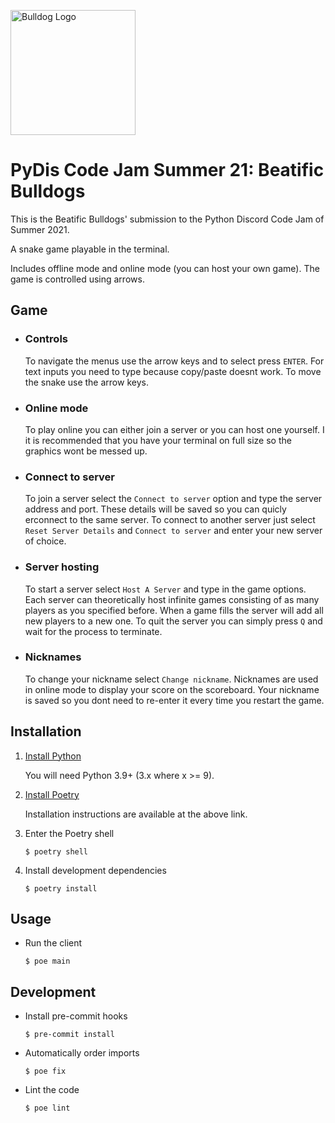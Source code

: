 <img src="images/logo.png" alt="Bulldog Logo" width="200"></img>

# PyDis Code Jam Summer 21: Beatific Bulldogs

This is the Beatific Bulldogs' submission to the Python Discord Code Jam of Summer 2021.

A snake game playable in the terminal.

Includes offline mode and online mode (you can host your own game). The game is controlled using arrows.


## Game
- ### Controls
   To navigate the menus use the arrow keys and to select press `ENTER`. For text inputs you need to type because copy/paste doesnt work.
   To move the snake use the arrow keys.
 - ### Online mode
   To play online you can either join a server or you can host one yourself.
   I it is recommended that you have your terminal on full size so the graphics wont
   be messed up.
- ### Connect to server
   To join a server select the `Connect to server` option and type the server address and port.
   These details will be saved so you can quicly erconnect to the same server. To connect to another server 
   just select `Reset Server Details` and `Connect to server` and enter your new server of choice.
- ### Server hosting
   To start a server select `Host A Server` and type in the game options.
   Each server can theoretically host infinite games consisting of as many players as you specified before.
   When a game fills the server will add all new players to a new one. To quit the server you can simply press `Q`
   and wait for the process to terminate.
- ### Nicknames
   To change your nickname select `Change nickname`. Nicknames are used in online mode
   to display your score on the scoreboard. Your nickname is saved so you dont need to re-enter it
   every time you restart the game.


## Installation

 1. [Install Python](https://python.org/downloads)

    You will need Python 3.9+ (3.x where x >= 9).

 2. [Install Poetry](https://python-poetry.org/docs/master/#installation)

    Installation instructions are available at the above link.

 3. Enter the Poetry shell

    ```shell
    $ poetry shell
    ```

 4. Install development dependencies

    ```shell
    $ poetry install
    ```

## Usage

 - Run the client

   ```shell
   $ poe main
   ```

## Development
 - Install pre-commit hooks

    ```shell
    $ pre-commit install
    ```
    
 - Automatically order imports

   ```shell
   $ poe fix
   ```

 - Lint the code

   ```shell
   $ poe lint
   ```

